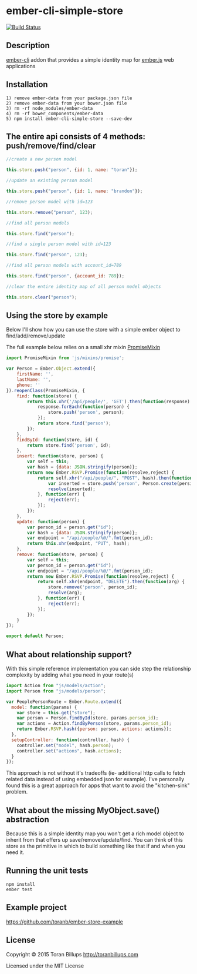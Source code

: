 # ember-cli-simple-store

[![Build Status][]](https://travis-ci.org/toranb/ember-cli-simple-store)

## Description

[ember-cli][] addon that provides a simple identity map for [ember.js][] web applications

## Installation

```
1) remove ember-data from your package.json file
2) remove ember-data from your bower.json file
3) rm -rf node_modules/ember-data
4) rm -rf bower_components/ember-data
5) npm install ember-cli-simple-store --save-dev
```

## The entire api consists of 4 methods: push/remove/find/clear

```js
//create a new person model

this.store.push("person", {id: 1, name: "toran"});
```

```js
//update an existing person model

this.store.push("person", {id: 1, name: "brandon"});
```

```js
//remove person model with id=123

this.store.remove("person", 123);
```

```js
//find all person models

this.store.find("person");
```

```js
//find a single person model with id=123

this.store.find("person", 123);
```

```js
//find all person models with account_id=789

this.store.find("person", {account_id: 789});
```

```js
//clear the entire identity map of all person model objects

this.store.clear("person");
```

## Using the store by example

Below I'll show how you can use the store with a simple ember object to find/add/remove/update

The full example below relies on a small xhr mixin [PromiseMixin][]

```js
import PromiseMixin from 'js/mixins/promise';

var Person = Ember.Object.extend({
    firstName: '',
    lastName: '',
    phone: ''
}).reopenClass(PromiseMixin, {
    find: function(store) {
        return this.xhr('/api/people/', 'GET').then(function(response) {
            response.forEach(function(person) {
                store.push('person', person);
            });
            return store.find('person');
        });
    },
    findById: function(store, id) {
        return store.find('person', id);
    },
    insert: function(store, person) {
        var self = this;
        var hash = {data: JSON.stringify(person)};
        return new Ember.RSVP.Promise(function(resolve,reject) {
            return self.xhr("/api/people/", "POST", hash).then(function(persisted) {
                var inserted = store.push('person', Person.create(persisted));
                resolve(inserted);
            }, function(err) {
                reject(err);
            });
        });
    },
    update: function(person) {
        var person_id = person.get("id");
        var hash = {data: JSON.stringify(person)};
        var endpoint = "/api/people/%@/".fmt(person_id);
        return this.xhr(endpoint, "PUT", hash);
    },
    remove: function(store, person) {
        var self = this;
        var person_id = person.get("id");
        var endpoint = "/api/people/%@/".fmt(person_id);
        return new Ember.RSVP.Promise(function(resolve,reject) {
            return self.xhr(endpoint, "DELETE").then(function(arg) {
                store.remove('person', person_id);
                resolve(arg);
            }, function(err) {
                reject(err);
            });
        });
    }
});

export default Person;
```

## What about relationship support?

With this simple reference implementation you can side step the relationship complexity by adding what you need in your route(s)

```js
import Action from "js/models/action";
import Person from "js/models/person";

var PeoplePersonRoute = Ember.Route.extend({
  model: function(params) {
    var store = this.get("store");
    var person = Person.findById(store, params.person_id);
    var actions = Action.findByPerson(store, params.person_id);
    return Ember.RSVP.hash({person: person, actions: actions});
  },
  setupController: function(controller, hash) {
    controller.set("model", hash.person);
    controller.set("actions", hash.actions);
  }
});
```

This approach is not without it's tradeoffs (ie- additional http calls to fetch related data instead of using embedded json for example). I've personally found this is a great approach for apps that want to avoid the "kitchen-sink" problem.

## What about the missing MyObject.save() abstraction

Because this is a simple identity map you won't get a rich model object to inherit from that offers up save/remove/update/find. You can think of this store as the primitive in which to build something like that if and when you need it.

## Running the unit tests

    npm install
    ember test

## Example project

https://github.com/toranb/ember-store-example

## License

Copyright © 2015 Toran Billups http://toranbillups.com

Licensed under the MIT License


[Build Status]: https://secure.travis-ci.org/toranb/ember-cli-simple-store?branch=master
[ember-cli]: http://www.ember-cli.com/
[ember.js]: http://emberjs.com/
[PromiseMixin]: https://gist.github.com/toranb/98abc9616f2abecde0d4
